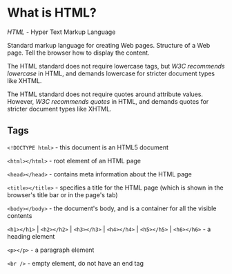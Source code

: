 # What is HTML?

*HTML* - Hyper Text Markup Language

Standard markup language for creating Web pages. Structure of a Web page. Tell the browser how to display the content.

The HTML standard does not require lowercase tags, but *W3C recommends lowercase* in HTML, and demands lowercase for stricter document types like XHTML.

The HTML standard does not require quotes around attribute values. However, *W3C recommends quotes* in HTML, and demands quotes for stricter document types like XHTML.

## Tags

`<!DOCTYPE html>` - this document is an HTML5 document

`<html></html>` - root element of an HTML page

`<head></head>` - contains meta information about the HTML page

`<title></title>` - specifies a title for the HTML page (which is shown in the browser's title bar or in the page's tab)

`<body></body>` - the document's body, and is a container for all the visible contents

`<h1></h1>` | `<h2></h2>` | `<h3></h3>` | `<h4></h4>` | `<h5></h5>` | `<h6></h6>` - a heading element

`<p></p>` - a paragraph element

`<br />` - empty element, do not have an end tag
